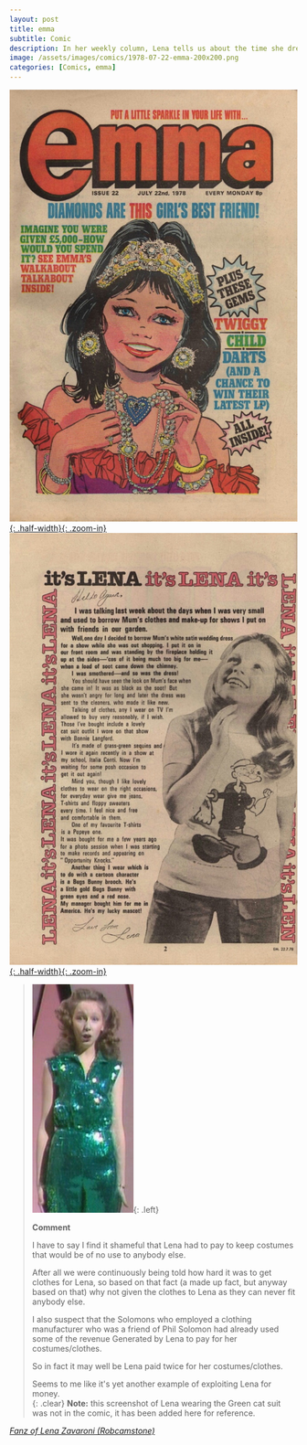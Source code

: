 ```yaml
---
layout: post
title: emma
subtitle: Comic
description: In her weekly column, Lena tells us about the time she dressed up in her mum's wedding dress and stood too close to the fire, and got it covered in soot. Click on the link to view full article.
image: /assets/images/comics/1978-07-22-emma-200x200.png
categories: [Comics, emma]
---
```


[![Front Cover Of The Emma Comic dated 22 July 1978](/assets/images/comics/1978-07-22-emma-front-cover.jpg){: .half-width}{: .zoom-in}](/assets/images/comics/1978-07-22-emma-front-cover.jpg)
[![Page 2 Of The Emma Comic dated 22 July 1978](/assets/images/comics/1978-07-22-emma-page-2.jpg){: .half-width}{: .zoom-in}](/assets/images/comics/1978-07-22-emma-page-2.jpg)

> ![Lena Zavaroni Wearing A Green Cat Suit](/assets/images/comics/1978-07-22-buy-the-costume.png){: .left}
>
> **Comment**
>
> I have to say I find it shameful that Lena had to pay to keep costumes that would be of no use to anybody else.
>
> After all we were continuously being told how hard it was to get clothes for Lena, so based on that fact (a made up fact, but anyway based on that) why not given the clothes to Lena as they can never fit anybody else.
>
> I also suspect that the Solomons who employed a clothing manufacturer who was a friend of Phil Solomon had already used some of the revenue Generated by Lena to pay for her costumes/clothes.
>
> So in fact it may well be Lena paid twice for her costumes/clothes.
>
> Seems to me like it's yet another example of exploiting Lena for money.
> <br />{: .clear}
> **Note:** this screenshot of Lena wearing the Green cat suit was not in the comic, it has been added here for reference.

<cite>[Fanz of Lena Zavaroni (Robcamstone)](https://www.facebook.com/fanzoflenazavaroni/)</cite>
